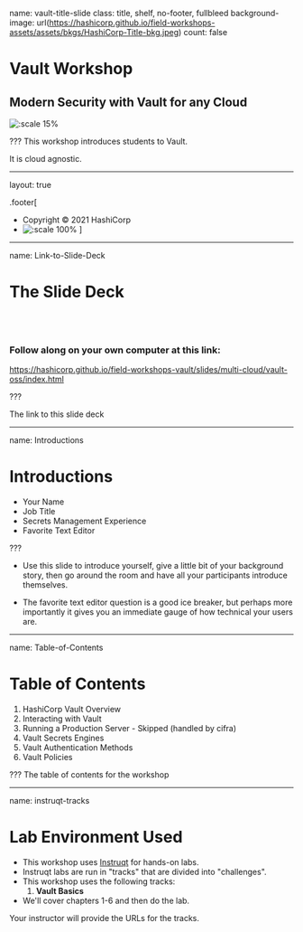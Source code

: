 name: vault-title-slide
class: title, shelf, no-footer, fullbleed
background-image: url(https://hashicorp.github.io/field-workshops-assets/assets/bkgs/HashiCorp-Title-bkg.jpeg)
count: false

# Vault Workshop
## Modern Security with Vault for any Cloud

![:scale 15%](https://hashicorp.github.io/field-workshops-assets/assets/logos/logo_vault.png)

???
This workshop introduces students to Vault.

It is cloud agnostic.

---
layout: true

.footer[
- Copyright © 2021 HashiCorp
- ![:scale 100%](https://hashicorp.github.io/field-workshops-assets/assets/logos/HashiCorp_Icon_Black.svg)
]

---
name: Link-to-Slide-Deck
# The Slide Deck
<br><br>
### Follow along on your own computer at this link:

https://hashicorp.github.io/field-workshops-vault/slides/multi-cloud/vault-oss/index.html

???

The link to this slide deck

---
name: Introductions
# Introductions

* Your Name
* Job Title
* Secrets Management Experience
* Favorite Text Editor

???
* Use this slide to introduce yourself, give a little bit of your background story, then go around the room and have all your participants introduce themselves.

* The favorite text editor question is a good ice breaker, but perhaps more importantly it gives you an immediate gauge of how technical your users are.  

---
name: Table-of-Contents
# Table of Contents

1. HashiCorp Vault Overview
1. Interacting with Vault
1. Running a Production Server - Skipped (handled by cifra)
1. Vault Secrets Engines
1. Vault Authentication Methods
1. Vault Policies

???
The table of contents for the workshop

---
name: instruqt-tracks
# Lab Environment Used
* This workshop uses [Instruqt](https://instruqt.com) for hands-on labs.
* Instruqt labs are run in "tracks" that are divided into "challenges".
* This workshop uses the following tracks:
    1. **Vault Basics**
* We'll cover chapters 1-6 and then do the lab.

Your instructor will provide the URLs for the tracks.
